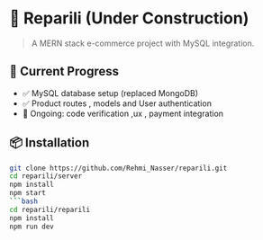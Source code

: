 # 🚧 Reparili (Under Construction)

> A MERN stack e-commerce project with MySQL integration.

## 🔨 Current Progress
- ✅ MySQL database setup (replaced MongoDB)
- ✅ Product routes , models and User authentication
- 🚧 Ongoing: code verification ,ux , payment integration

## 📦 Installation
```bash
git clone https://github.com/Rehmi_Nasser/reparili.git
cd reparili/server
npm install
npm start
```bash
cd reparili/reparili
npm install
npm run dev
